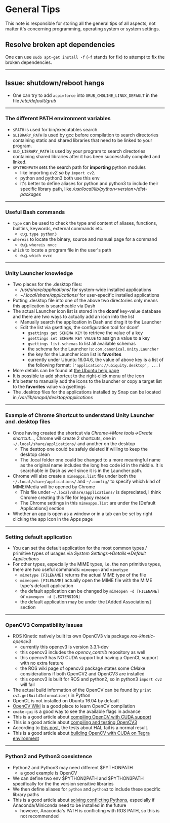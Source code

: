 # General Tips

This note is responsible for storing all the general tips of all aspects, not matter it's concerning programming, operating system or system settings.

## Resolve broken apt dependencies

One can use `sudo apt-get install -f` (`-f` stands for fix) to attempt to fix the broken dependencies.

------

## Issue: shutdown/reboot hangs

- One can try to add `acpi=force` into `GRUB_CMDLINE_LINUX_DEFAULT` in the file */etc/default/grub*

------

### The different PATH environment variables

- `$PATH` is used for bin/executables search.
- `$LIBRARY_PATH` is used by gcc before compilation to search directories containing static and shared libraries that need to be linked to your program.
- `$LD_LIBRARY_PATH` is used by your program to search directories containing shared libraries after it has been successfully compiled and linked.
- `$PYTHONPATH` sets the search path for **importing** python modules
  - like importing *cv2.so* by `import cv2`.
  - python and python3 both use this env
  - it's better to define aliases for python and python3 to include their specific library path, like */usr/local/lib/python\<version\>/dist-packages*

------

### Useful Bash commands

- `type` can be used to check the type and content of aliases, functions, builtins, keywords, external commands etc.
  - e.g. `type python3`
- `whereis` to locate the binary, source and manual page for a command
  - e.g. `whereis nvcc`
- `which` to locate a program file in the user's path
  - e.g. `which nvcc`

------

### Unity Launcher knowledge

- Two places for the .desktop files:
  - */usr/share/applications/* for system-wide installed applications
  - *~/.local/share/applications/* for user-specific installed applications
- Putting .desktop file into one of the above two directories only means this application is searcheable via Dash
- The actual Launcher icon list is stored in the **dconf** key-value database and there are two ways to actually add an icon into the list
  - Manually search the application in Dash and drag it to the Launcher
  - Edit the list via gsettings, the configuration tool for dconf
    - `gsettings get SCHEMA KEY` to retrieve the value of a key
    - `gsettings set SCHEMA KEY VALUE` to assign a value to a key
    - `gsettings list-schemas` to list all available schemas
    - the schema for the Launcher is: `com.canonical.Unity.Launcher`
    - the key for the Launcher icon list is **favorites**
    - currently under Ubuntu 16.04.6, the value of above key is a list of the following format: `['application://ubiquity.desktop', ...]`
- More details can be found at [the Ubuntu help page](https://help.ubuntu.com/community/UnityLaunchersAndDesktopFiles)
- It is possible to add shortcut to the right-click menu of the icon
- It's better to manually add the icons to the launcher or copy a target list to the **favorites** value via gsettings
- The .desktop files for the applications installed by Snap can be located in */var/lib/snapd/desktop/applications*

------

### Example of Chrome Shortcut to understand Unity Launcher and .desktop files

- Once having created the shortcut via *Chrome->More tools->Create shortcut...*, Chrome will create 2 shortcuts, one in `~/.local/share/applications/` and another on the desktop
  - The desttop one could be safely deleted if willing to keep the desktop clean
  - The .local folder one could be changed to a more meaningful name as the original name includes the long hex code id in the middle. It is searchable in Dash as well since it is in the Launcher path.
- Chrome will also create a `mimeapps.list` file under both the `~/.local/share/applications/` and `~/.config/` to specify which kind of MIME/Media will be opened by Chrome
  - This file under `~/.local/share/applications/` is depreciated, I think Chrome creating this file for legacy reason
  - The Chrome settings in this `mimeapps.list` are under the [Default Applications] section
- Whether an app is open as a window or in a tab can be set by right clicking the app icon in the Apps page

------

### Setting default application

- You can set the default application for the most common types / primitive types of usages via *System Settings->Details->Default Applications*
- For other types, especially the MIME types, i.e. the non primitive types, there are two useful commands: `mimeopen` and `mimetype`
  - `mimetype [FILENAME]` returns the actual MIME type of the file
  - `mimeopen [FILENAME]` actually open the MIME file with the MIME type's default application
  - the default application can be changed by `mimeopen -d [FILENAME]` or `mimeopen -d [.EXTENSION]`
  - the default application may be under the [Added Associations] section

------

### OpenCV3 Compatibility Issues

- ROS Kinetic natively built its own OpenCV3 via package *ros-kinetic-opencv3*
  - currently this opencv3 is version 3.3.1-dev
  - this opencv3 includes the *opencv_contrib* repository as well
  - this opencv3 has NO CUDA support but having a OpenCL support with no extra feature
  - the ROS wiki page of opencv3 package states some CMake considerations if both OpenCV2 and OpenCV3 are installed
  - this opencv3 is built for ROS and python2, so in python3 `import cv2` will fail
- The actual build information of the OpenCV can be found by `print cv2.getBuildInformation()` in Python
- OpenCL is not installed on Ubuntu 16.04 by default
- [OpenCV Wiki](https://github.com/opencv/opencv/wiki) is a good place to learn OpenCV compilation
- `cmake-gui` is a good way to see the available flags in advance
- This is a good article about [compiling OpenCV with CUDA support](https://www.pyimagesearch.com/2016/07/11/compiling-opencv-with-cuda-support/)
- This is a good article about [compiling and testing OpenCV3](https://alliance.seas.upenn.edu/~cis700ii/dynamic/techinfo/2015/09/04/compiling-and-benchmarking-opencv-3-0/)
- According to [this post](https://answers.opencv.org/question/95392/opencv-31-build-from-source-core-test-fails-for-3-tests/), the tests about HAL fail is a normal result.
- This is a good article about [building OpenCV with CUDA on Tegra environment](https://docs.opencv.org/3.4/d6/d15/tutorial_building_tegra_cuda.html)

------

### Python2 and Python3 coexistence

- Python2 and Python3 may need different $PYTHONPATH
  - a good example is OpenCV
- We can define two env $PYTHON2PATH and $PYTHON3PATH specifically for the the version sensitive libraries
- We then define aliases for `python` and `python3` to include these specific library paths
- This is a good article about [solving conflicting Pythons](https://dev.to/bgalvao/conda--dealing-with-conflicting-pythons-in-your-system-62n), especially if Anaconda/Miniconda need to be installed in the future
  - however, Anaconda's PATH is conflicting with ROS PATH, so this is not recommended
